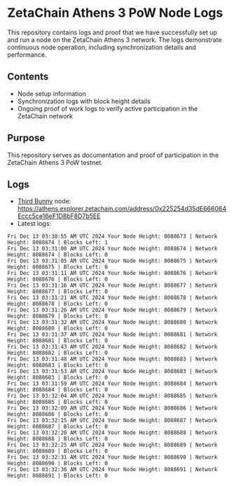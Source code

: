 # ZetaChain Athens 3 PoW Node Logs
This repository contains logs and proof that we have successfully set up and run a node on the ZetaChain Athens 3 network. The logs demonstrate continuous node operation, including synchronization details and performance.

## Contents
- Node setup information
- Synchronization logs with block height details
- Ongoing proof of work logs to verify active participation in the ZetaChain network

## Purpose
This repository serves as documentation and proof of participation in the ZetaChain Athens 3 PoW testnet.

## Logs

- [Third Bunny](https://thirdbunny.xyz/) node: https://athens.explorer.zetachain.com/address/0x225254d35dE666064Eccc5ce16eF1D8bF8D7b5EE
- Latest logs:
```
Fri Dec 13 03:30:55 AM UTC 2024 Your Node Height: 8088673 | Network Height: 8088674 | Blocks Left: 1
Fri Dec 13 03:31:00 AM UTC 2024 Your Node Height: 8088674 | Network Height: 8088674 | Blocks Left: 0
Fri Dec 13 03:31:05 AM UTC 2024 Your Node Height: 8088675 | Network Height: 8088675 | Blocks Left: 0
Fri Dec 13 03:31:11 AM UTC 2024 Your Node Height: 8088676 | Network Height: 8088676 | Blocks Left: 0
Fri Dec 13 03:31:16 AM UTC 2024 Your Node Height: 8088677 | Network Height: 8088677 | Blocks Left: 0
Fri Dec 13 03:31:21 AM UTC 2024 Your Node Height: 8088678 | Network Height: 8088678 | Blocks Left: 0
Fri Dec 13 03:31:26 AM UTC 2024 Your Node Height: 8088679 | Network Height: 8088679 | Blocks Left: 0
Fri Dec 13 03:31:32 AM UTC 2024 Your Node Height: 8088680 | Network Height: 8088680 | Blocks Left: 0
Fri Dec 13 03:31:37 AM UTC 2024 Your Node Height: 8088681 | Network Height: 8088681 | Blocks Left: 0
Fri Dec 13 03:31:43 AM UTC 2024 Your Node Height: 8088682 | Network Height: 8088682 | Blocks Left: 0
Fri Dec 13 03:31:48 AM UTC 2024 Your Node Height: 8088683 | Network Height: 8088683 | Blocks Left: 0
Fri Dec 13 03:31:53 AM UTC 2024 Your Node Height: 8088683 | Network Height: 8088683 | Blocks Left: 0
Fri Dec 13 03:31:59 AM UTC 2024 Your Node Height: 8088684 | Network Height: 8088684 | Blocks Left: 0
Fri Dec 13 03:32:04 AM UTC 2024 Your Node Height: 8088685 | Network Height: 8088685 | Blocks Left: 0
Fri Dec 13 03:32:09 AM UTC 2024 Your Node Height: 8088686 | Network Height: 8088686 | Blocks Left: 0
Fri Dec 13 03:32:15 AM UTC 2024 Your Node Height: 8088687 | Network Height: 8088687 | Blocks Left: 0
Fri Dec 13 03:32:20 AM UTC 2024 Your Node Height: 8088688 | Network Height: 8088688 | Blocks Left: 0
Fri Dec 13 03:32:25 AM UTC 2024 Your Node Height: 8088689 | Network Height: 8088689 | Blocks Left: 0
Fri Dec 13 03:32:31 AM UTC 2024 Your Node Height: 8088690 | Network Height: 8088690 | Blocks Left: 0
Fri Dec 13 03:32:36 AM UTC 2024 Your Node Height: 8088691 | Network Height: 8088691 | Blocks Left: 0
```
